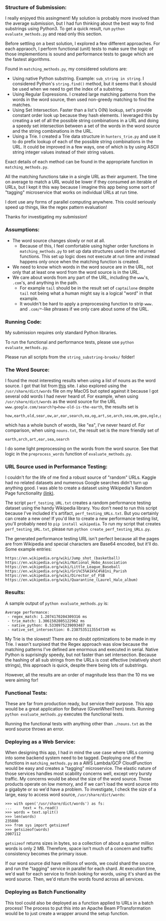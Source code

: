 ### Structure of Submission:
I really enjoyed this assingment!  My solution is probably more involved than the average submission, but I had fun thinking about the best way to find substrings using Python3.  To get a quick result, run `python evaluate_methods.py` and read only this section.

Before settling on a best solution, I explored a few different approaches.  For each appraoch, I perform functional (unit) tests to make sure the logic of those implementions is sound and performance tests to gauge which are the fastest algorithms.  

Found in `matching_methods.py`, my considered solutions are:
- Using native Python substring. Example: `sub_string in string`.  I considered Python's `string.find()` method, but it seems that it should be used when we need to get the index of a substring.
- Using Regular Expressions. I created large matching patterns from the words in the word source, then used non-greedy matching to find the matches. 
- Using Set Intersection.  Faster than a list's O(N) lookup, set's provide constant order look up because they hash elements.  I leveraged this by creating a set of all the possible string combinations in a URL and doing a speedy set intersection between a set of the words in the word source and the string combinations in the URL. 
- Using a Trie.  I created a Trie data structure in `hunters_trie.py` and use it to do prefix lookup of each of the possible string combinations in the URL.  It could be improved in a few ways, one of which is by using ASCII string integer values instead of their string values. 

Exact details of each method can be found in the appropriate function in `matching_methods.py`.

All the matching functions take in a single URL as their argument.  The time on average to match a URL would be lower if they consumed an iterable of URLs, but I kept it this way because I imagine this app being some sort of "tagging" microservice that works on individual URLs at run time.  

I dont use any forms of parallel computing anywhere.  This could seriously speed up things, like the regex pattern evaluation!

Thanks for investigating my submission!


### Assumptions:
- The word source changes slowly or not at all.  
  - Because of this, I feel comfortable using higher order functions in `matching_methods.py` to set up data structures used in the returned functions.  This set up logic does not execute at run
time and instead happens only once when the matching function is created.
- We need to know which words in the word source are in the URL, not only that at least one word from the word source is in the URL.
- We care about words from any part of the URL, including the `www`'s, `.com`'s, and anything in the path.
  - For example `tail` should be in the result set of `captailone` despite `tail` not being what a human might say is a logical "word" in that example.
  - It wouldn't be hard to apply a preprocessing function to strip `www.` and `.com/*`-like phrases if we only care about some of the URL.



### Running Code:
My submission requires only standard Python libraries.

To run the functional and performance tests, please use `python evaluate_methods.py`. 

Please run all scripts from the `string_substring-brooks/` folder!


### The Word Source:
I found the most interesting results when using a list of nouns as the word source.  I got that list from [this](http://www.desiquintans.com/downloads/nounlist/nounlist.txt) site.  I also explored using the `/usr/share/dict/words` file on my MacOS but opted against it because I got several odd words I had never heard of.  For example, when using `/usr/share/dict/words` as the word source for the URL `www.google.com/search?q=how-old-is-the-earth`, the results set is 
```
how,earth,old,sear,ow,ar,ear,search,ea,og,art,se,arch,sea,om,goo,ogle,go,arc,he,th,the,is,ho
```
which has a whole bunch of words, like "ea", I've never heard of.  For comparison, when using `nouns.txt`, the result set is the more friendly set of
```
earth,arch,art,ear,sea,search
```

I do some light preprocessing on the words from the word source.  See that logic in the `preprocess_words` function of `evaluate_methods.py`.


### URL Source used in Performance Testing:
I couldn't for the life of me find a robust source of "random" URLs.  Kaggle had no related datasets and numerous Google searches didn't turn up anything good.  I was able to create a dataset using Wikipedia's Random Page functionality [(link)](https://en.wikipedia.org/wiki/Wikipedia:Random).

The script `perf_testing_URL.txt` creates a random performance testing dataset using the handy Wikipedia library.  You don't need to run this script because I've included it's artifact, `perf_testing_URLs.txt`. But you certainly can create a new one!  If you'd like to create a new performance testing list, you'll probably need to `pip install wikipedia`.  To run my script that creates `perf_testing_URL.txt`, please run `python create_perf_testing_URLs.py`.

The generated performance testing URL isn't perfect because all the pages are from Wikipedia and special characters are Base64 encoded, but it'll do.  Some example entries:
```
https://en.wikipedia.org/wiki/Jump_shot_(basketball)
https://en.wikipedia.org/wiki/National_Hobo_Association
https://en.wikipedia.org/wiki/Little_League_Baseball
https://en.wikipedia.org/wiki/Gri%C5%A1k%C4%81ni_Parish
https://en.wikipedia.org/wiki/Director_of_FSB
https://en.wikipedia.org/wiki/Quarantine_(Laurel_Halo_album)
```


### Results:
A sample output of `python evaluate_methods.py` is:
```
Average performance:
 - regex_match: 1.2074170204309316 ms
 - trie_match: 1.3061502805122962 ms
 - native_python: 0.5330975239093487 ms
 - native_set_intersection: 0.23875351135547349 ms
```
My Trie is the slowest!  There are no doubt optimizations to be made in my Trie.  I wasn't surpised that the Regex approach was slow because the matching patterns I've defined are enormous and executed in serial.  Native Python is suprisingly speedy, but not faster than set intersection.  Because the hashing of all sub strings from the URLs is cost effective (relatively short strings), this approach is quick, despite there being lots of substrings.

However, all the results are an order of magnitude less than the 10 ms we were aiming for!


### Functional Tests:
These are far from production ready, but service their purpose.  This app would be a great application for Behave (GivenWhenThen) tests.  Running `python evaluate_methods.py` executes the functional tests.

Running the functional tests with anything other than `./nouns.txt` as the word source throws an error.




### Deploying as a Web Service:
When designing this app, I had in mind the use case where URLs coming into some backend system  need to be tagged.  Deploying one of the functions in `matching_methods.py` as a AWS Lambda/GCP CloudFunction would be easy and creates a "tagging" microservice.  The elastic nature of those services handles most scability concerns well, except very bursty traffic.  My concerns would be about the size of the word source.  Those products operate on low memory, and if we can't load the word source into a gigabyte or so we'd have a problem.  To investigate, I check the size of a large, easy to access word source, `/usr/share/dict/words`:
```
>>> with open('/usr/share/dict/words') as fs:
...     text = fs.read()
>>> words = text.split()
>>> len(words)
235886
>>> from sys import getsizeof
>>> getsizeof(words)
2007112
```
`getsizeof` returns sizes in bytes, so a collection of about a quarter million words is only 2 MB.  Therefore, space isn't much of a concern and traffic consistency becomes the primary issue.

If our word source did have millions of words, we could shard the source and run the "tagging" service in parallel for each shard.  At execution time, we'd wait for each service to finish looking for words, using it's shard as the word source.  Then, we'd return the words found across all services.  


### Deploying as Batch Functionality
This tool could also be deployed as a function applied to URLs in a batch process!  The process to put this into an Apache Beam PTransformation would be to just create a wrapper around the setup function.

